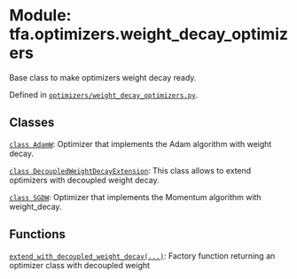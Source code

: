 <div itemscope itemtype="http://developers.google.com/ReferenceObject">
<meta itemprop="name" content="tfa.optimizers.weight_decay_optimizers" />
<meta itemprop="path" content="Stable" />
</div>

# Module: tfa.optimizers.weight_decay_optimizers

Base class to make optimizers weight decay ready.



Defined in [`optimizers/weight_decay_optimizers.py`](https://github.com/tensorflow/addons/tree/0.4-release/tensorflow_addons/optimizers/weight_decay_optimizers.py).

<!-- Placeholder for "Used in" -->


## Classes

[`class AdamW`](../../tfa/optimizers/AdamW.md): Optimizer that implements the Adam algorithm with weight decay.

[`class DecoupledWeightDecayExtension`](../../tfa/optimizers/weight_decay_optimizers/DecoupledWeightDecayExtension.md): This class allows to extend optimizers with decoupled weight decay.

[`class SGDW`](../../tfa/optimizers/SGDW.md): Optimizer that implements the Momentum algorithm with weight_decay.

## Functions

[`extend_with_decoupled_weight_decay(...)`](../../tfa/optimizers/extend_with_decoupled_weight_decay.md): Factory function returning an optimizer class with decoupled weight

